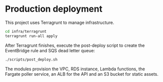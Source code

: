 # Production deployment

This project uses Terragrunt to manage infrastructure.

```bash
cd infra/terragrunt
terragrunt run-all apply
```

After Terragrunt finishes, execute the post-deploy script to create the EventBridge rule and SQS dead letter queue:

```bash
./scripts/post_deploy.sh
```

The modules provision the VPC, RDS instance, Lambda functions, the Fargate poller service, an ALB for the API and an S3 bucket for static assets.
